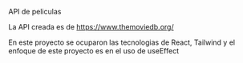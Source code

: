 API de peliculas

La API creada es de https://www.themoviedb.org/

En este proyecto se ocuparon las tecnologias de React, Tailwind y el enfoque de este proyecto es en el uso de useEffect
